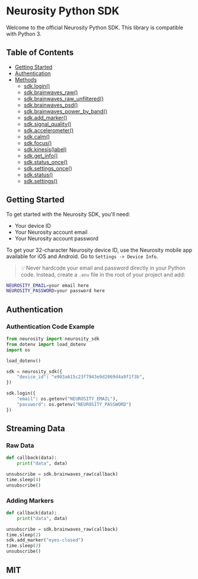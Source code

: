 # Neurosity Python SDK

Welcome to the official Neurosity Python SDK. This library is compatible with Python 3.

## Table of Contents

- [Getting Started](#getting-started)
- [Authentication](#authentication)
- [Methods](#streaming-data)
  - [sdk.login()](#login)
  - [sdk.brainwaves_raw()](#brainwaves_raw)
  - [sdk.brainwaves_raw_unfiltered()](#brainwaves_raw_unfiltered)
  - [sdk.brainwaves_psd()](#brainwaves_psd)
  - [sdk.brainwaves_power_by_band()](#brainwaves_power_by_band)
  - [sdk.add_marker()](#add_marker)
  - [sdk.signal_quality()](#signal_quality)
  - [sdk.accelerometer()](#accelerometer)
  - [sdk.calm()](#calm)
  - [sdk.focus()](#focus)
  - [sdk.kinesis(label)](#kinesis)
  - [sdk.get_info()](#get_info)
  - [sdk.status_once()](#get_status)
  - [sdk.settings_once()](#get_settings)
  - [sdk.status()](#stream_status)
  - [sdk.settings()](#stream_settings)

## Getting Started

To get started with the Neurosity SDK, you'll need:

- Your device ID
- Your Neurosity account email
- Your Neurosity account password

To get your 32-character Neurosity device ID, use the Neurosity mobile app available for iOS and Android. Go to `Settings -> Device Info`.

> 💡 Never hardcode your email and password directly in your Python code. Instead, create a `.env` file in the root of your project and add:

```bash
NEUROSITY_EMAIL=your email here
NEUROSITY_PASSWORD=your password here

```

## Authentication

### Authentication Code Example

```python
from neurosity import neurosity_sdk
from dotenv import load_dotenv
import os

load_dotenv()

sdk = neurosity_sdk({
    "device_id": "e903a615c23f7943e9d2869d4a9f1f3b",
})

sdk.login({
    "email": os.getenv("NEUROSITY_EMAIL"),
    "password": os.getenv("NEUROSITY_PASSWORD")
})
```

## Streaming Data

### Raw Data

```python
def callback(data):
    print("data", data)

unsubscribe = sdk.brainwaves_raw(callback)
time.sleep(4)
unsubscribe()
```

### Adding Markers

```python
def callback(data):
    print("data", data)

unsubscribe = sdk.brainwaves_raw(callback)
time.sleep(2)
sdk.add_marker("eyes-closed")
time.sleep(2)
unsubscribe()
```

## MIT
